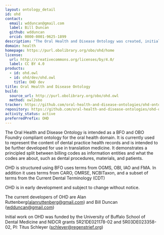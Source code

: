 ```yaml
---
layout: ontology_detail
id: ohd
contact:
  email: wdduncan@gmail.com
  label: Bill Duncan
  github: wdduncan
  orcid: 0000-0001-9625-1899
description: "The Oral Health and Disease Ontology was created, initially, to represent the content of dental practice health records."
domain: health
homepage: https://purl.obolibrary.org/obo/ohd/home
license:
  url: http://creativecommons.org/licenses/by/4.0/
  label: CC BY 4.0
products:
  - id: ohd.owl
  - id: ohd/dev/ohd.owl
    title: OHD dev
title: Oral Health and Disease Ontology
build:
  source_url: http://purl.obolibrary.org/obo/ohd.owl
  method: owl2obo
tracker: https://github.com/oral-health-and-disease-ontologies/ohd-ontology/issues
repository: https://github.com/oral-health-and-disease-ontologies/ohd-ontology
activity_status: active
preferredPrefix: OHD
---
```


The Oral Health and Disease Ontology is intended as a BFO and OBO
Foundry compliant ontology for the oral health domain. It is currently
used to represent the content of dental practice health records and is
intended to be further developed for use in translation medicine.  It
demonstrates a principled split between billing codes as information
entities and what the codes are about, such as dental procedures,
materials, and patients.

OHD is structured using BFO uses terms from OGMS, OBI, IAO and FMA. In
addition it uses terms from CARO, OMRSE, NCBITaxon, and a subset of
terms from the Current Dental Terminology (CDT)

OHD is in early development and subject to change without notice. 

The current developers of OHD are Alan Ruttenberg(alanruttenberg@gmail.com) and Bill Duncan
(wdduncan@gmail.com)

Initial work on OHD was funded by the University of Buffalo School of
Dental Medicine and NIDCR grants 5R21DE021178-02 and 5R03DE023358-02,
PI: Titus Schleyer (schleyer@regenstrief.org)
